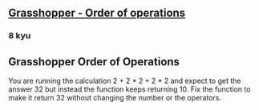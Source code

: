 <h2><a href=https://www.codewars.com/kata/560ecf0cb040de130e00007d/train/javascript target="_blank">Grasshopper - Order of operations</a></h2><h3>8 kyu</h3><h2 id="grasshopper-order-of-operations">Grasshopper Order of Operations</h2><p>You are running the calculation 2 + 2 * 2 + 2 * 2 and expect to get the answer 32 but instead the function keeps returning 10. Fix the function to make it return 32 without changing the number or the operators.</p>